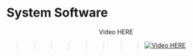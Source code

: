 # System Software
<head>
        <p align="center">
          Video HERE
         </p>   
</head>

 >>>>>>>>   [![Video HERE](https://j.gifs.com/jY21N5.gif)](https://youtu.be/v-3LcLwyYlU) 
